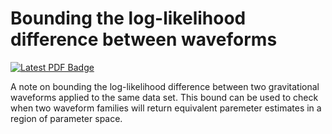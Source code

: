 # Bounding the log-likelihood difference between waveforms

[![Latest PDF Badge](https://img.shields.io/badge/PDF-latest-orange.svg?style=flat)](https://github.com/farr/tlb/blob/main-pdf/tlb.pdf)

A note on bounding the log-likelihood difference between two gravitational waveforms applied to the same data set.  This bound can be used to check when two waveform families will return equivalent paremeter estimates in a region of parameter space.